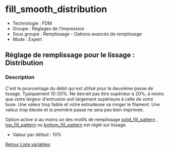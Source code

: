 # fill_smooth_distribution

* Technologie : FDM
* Groupe : Réglages de l'Impression
* Sous groupe : Remplissage - Options avancés de remplissage
* Mode : Expert

##  Réglage de remplissage pour le lissage : Distribution

### Description

C'est le pourcentage du débit qui est utilisé pour la deuxième passe de lissage. Typiquement 10-20%. Ne devrait pas être supérieur à 20%, à moins que votre largeur d'extrusion soit largement supérieure à celle de votre buse. Une valeur trop faible et votre extrudeuse va ronger le filament. Une valeur trop élevée et la première passe ne sera pas bien imprimée.

Option active si au moins un des motifs de remplissage  [solid_fill_pattern](solid_fill_pattern.md) , [top_fill_pattern](top_fill_pattern.md) ou [bottom_fill_pattern](bottom_fill_pattern.md) est réglé sur lissage.

* Valeur par défaut : 10%

[Retour Liste variables](variable_list.md)